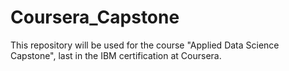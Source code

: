 # Coursera_Capstone
This repository will be used for the course "Applied Data Science Capstone", last in the IBM certification at Coursera.
